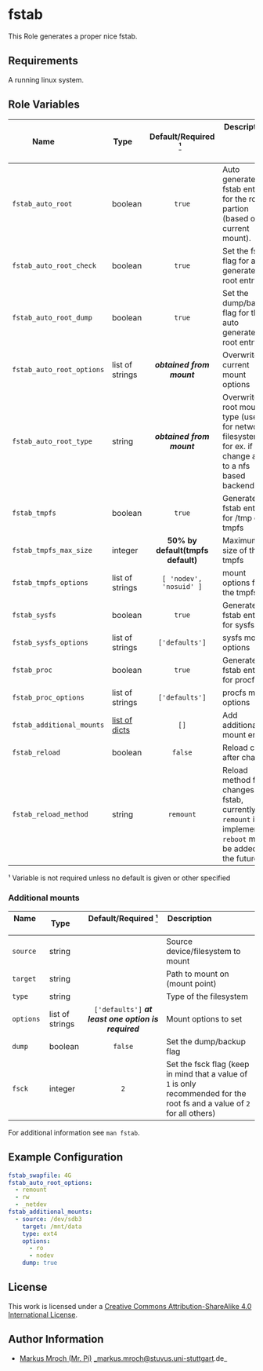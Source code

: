 # fstab

This Role generates a proper nice fstab.


## Requirements

A running linux system.


## Role Variables

| Name                      | Type                                | Default/Required [¹](#__required)   | Description                                                                                                       |
|---------------------------|-------------------------------------|:-----------------------------------:|-------------------------------------------------------------------------------------------------------------------|
| `fstab_auto_root`         | boolean                             | `true`                              | Auto generate a fstab entry for the root partion (based on current mount).                                        |
| `fstab_auto_root_check`   | boolean                             | `true`                              | Set the fsck flag for auto generated root entry                                                                   |
| `fstab_auto_root_dump`    | boolean                             | `true`                              | Set the dump/backup flag for the auto generated root entry                                                        |
| `fstab_auto_root_options` | list of strings                     | ___obtained from mount___           | Overwrite the current mount options                                                                               |
| `fstab_auto_root_type`    | string                              | ___obtained from mount___           | Overwrites root mount type (useful for network filesystems, for ex. if you change a cifs to a nfs based backend)  |
| `fstab_tmpfs`             | boolean                             | `true`                              | Generate a fstab entry for /tmp on a tmpfs                                                                        |
| `fstab_tmpfs_max_size`    | integer                             | **50% by default(tmpfs default)**   | Maximum size of the tmpfs                                                                                         |
| `fstab_tmpfs_options`     | list of strings                     | `[ 'nodev', 'nosuid' ]`             | mount options for the tmpfs                                                                                       |
| `fstab_sysfs`             | boolean                             | `true`                              | Generate a fstab entry for sysfs                                                                                  |
| `fstab_sysfs_options`     | list of strings                     | `['defaults']`                      | sysfs mount options                                                                                               |
| `fstab_proc`              | boolean                             | `true`                              | Generate a fstab entry for procfs                                                                                 |
| `fstab_proc_options`      | list of strings                     | `['defaults']`                      | procfs mount options                                                                                              |
| `fstab_additional_mounts` | [list of dicts](#additional-mounts) | `[]`                                | Add additional mount entries                                                                                      |
| `fstab_reload`            | boolean                             | `false`                             | Reload config after changes                                                                                       |
| `fstab_reload_method`     | string                              | `remount`                           | Reload method for changes in fstab, currently only `remount` is implemented. `reboot` may be added in the future. |

<a id="__required">¹</a> Variable is not required unless no default is given or other specified


### Additional mounts
| Name               | Type            |          Default/Required [¹](#__required)           | Description                                                                                                                |
|--------------------|-----------------|:----------------------------------------------------:|----------------------------------------------------------------------------------------------------------------------------|
| `source`           | string          |                                                      | Source device/filesystem to mount                                                                                          |
| `target`           | string          |                                                      | Path to mount on (mount point)                                                                                             |
| `type`             | string          |                                                      | Type of the filesystem                                                                                                     |
| `options`          | list of strings | `['defaults']` ___at least one option is required___ | Mount options to set                                                                                                       |
| `dump`             | boolean         |                        `false`                       | Set the dump/backup flag                                                                                                   |
| `fsck`             | integer         |                          `2`                         | Set the fsck flag (keep in mind that a value of `1` is only recommended for the root fs and a value of `2` for all others) |

For additional information see `man fstab`.


## Example Configuration

```yml
fstab_swapfile: 4G
fstab_auto_root_options:
  - remount
  - rw
  - _netdev
fstab_additional_mounts:
  - source: /dev/sdb3
    target: /mnt/data
    type: ext4
    options:
      - ro
      - nodev
    dump: true
```

## License

This work is licensed under a [Creative Commons Attribution-ShareAlike 4.0 International License](https://creativecommons.org/licenses/by-sa/4.0/).


## Author Information

- [Markus Mroch (Mr. Pi)](https://github.com/Mr-Pi) _markus.mroch@stuvus.uni-stuttgart.de_
